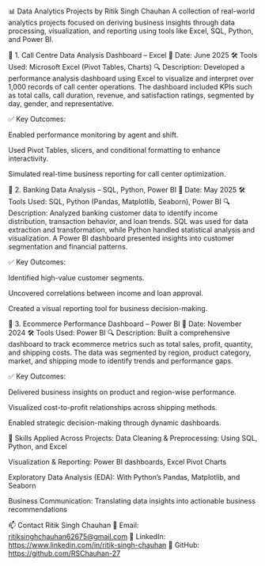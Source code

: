 📊 Data Analytics Projects by Ritik Singh Chauhan
A collection of real-world analytics projects focused on deriving business insights through data processing, visualization, and reporting using tools like Excel, SQL, Python, and Power BI.

🔹 1. Call Centre Data Analysis Dashboard – Excel
📅 Date: June 2025
🛠 Tools Used: Microsoft Excel (Pivot Tables, Charts)
🔍 Description:
Developed a performance analysis dashboard using Excel to visualize and interpret over 1,000 records of call center operations. The dashboard included KPIs such as total calls, call duration, revenue, and satisfaction ratings, segmented by day, gender, and representative.

✅ Key Outcomes:

Enabled performance monitoring by agent and shift.

Used Pivot Tables, slicers, and conditional formatting to enhance interactivity.

Simulated real-time business reporting for call center optimization.

🔹 2. Banking Data Analysis – SQL, Python, Power BI
📅 Date: May 2025
🛠 Tools Used: SQL, Python (Pandas, Matplotlib, Seaborn), Power BI
🔍 Description:
Analyzed banking customer data to identify income distribution, transaction behavior, and loan trends. SQL was used for data extraction and transformation, while Python handled statistical analysis and visualization. A Power BI dashboard presented insights into customer segmentation and financial patterns.

✅ Key Outcomes:

Identified high-value customer segments.

Uncovered correlations between income and loan approval.

Created a visual reporting tool for business decision-making.

🔹 3. Ecommerce Performance Dashboard – Power BI
📅 Date: November 2024
🛠 Tools Used: Power BI
🔍 Description:
Built a comprehensive dashboard to track ecommerce metrics such as total sales, profit, quantity, and shipping costs. The data was segmented by region, product category, market, and shipping mode to identify trends and performance gaps.

✅ Key Outcomes:

Delivered business insights on product and region-wise performance.

Visualized cost-to-profit relationships across shipping methods.

Enabled strategic decision-making through dynamic dashboards.

📌 Skills Applied Across Projects:
Data Cleaning & Preprocessing: Using SQL, Python, and Excel

Visualization & Reporting: Power BI dashboards, Excel Pivot Charts

Exploratory Data Analysis (EDA): With Python’s Pandas, Matplotlib, and Seaborn

Business Communication: Translating data insights into actionable business recommendations

📫 Contact
Ritik Singh Chauhan
📧 Email: ritiksinghchauhan62675@gmail.com
🔗 LinkedIn: https://www.linkedin.com/in/ritik-singh-chauhan
🔗 GitHub: https://github.com/RSChauhan-27
